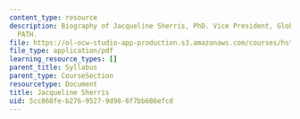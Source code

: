 ```yaml
---
content_type: resource
description: Biography of Jacqueline Sherris, PhD. Vice President, Global Programs,
  PATH.
file: https://ol-ocw-studio-app-production.s3.amazonaws.com/courses/hst-939-designing-and-sustaining-technology-innovation-for-global-health-practice-spring-2008/5cc868feb27695279d986f7bb686efcd_jacqueline_bio.pdf
file_type: application/pdf
learning_resource_types: []
parent_title: Syllabus
parent_type: CourseSection
resourcetype: Document
title: Jacqueline Sherris
uid: 5cc868fe-b276-9527-9d98-6f7bb686efcd
---
```

